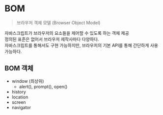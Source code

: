 # BOM

> 브라우저 객체 모델 (Browser Object Model)

자바스크립트가 브라우저의 요소들을 제어할 수 있도록 하는 객체 제공  
정의된 표준은 없어서 브라우저 제작사마다 다양하다.  
자바스크립트를 통해서도 구현 가능하지만, 브라우저의 기본 API를 통해 간단하게 사용 가능하다.  

## BOM 객체

- window (최상위)
  - alert(), prompt(), open()
- history
- location
- screen
- navigator
